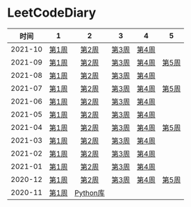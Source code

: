 <!--
 * @Description: 
 * @Autor: Au3C2
 * @Date: 2021-03-28 12:09:22
 * @LastEditors: Au3C2
 * @LastEditTime: 2021-09-05 13:11:47
-->

# LeetCodeDiary


|时间|1|2|3|4|5|
|:-:|:-:|:-:|:-:|:-:|:-:|
|2021-10|[第1周](Note/202110第1周.md)|[第2周](Note/202110第2周.md)|[第3周](Note/202110第3周.md)|[第4周](Note/202110第4周.md)||
|2021-09|[第1周](Note/202109第1周.md)|[第2周](Note/202109第2周.md)|[第3周](Note/202109第3周.md)|[第4周](Note/202109第4周.md)|[第5周](Note/202109第5周.md)|
|2021-08|[第1周](Note/202108第1周.md)|[第2周](Note/202108第2周.md)|[第3周](Note/202108第3周.md)|[第4周](Note/202108第4周.md)||
|2021-07|[第1周](Note/202107第1周.md)|[第2周](Note/202107第2周.md)|[第3周](Note/202107第3周.md)|[第4周](Note/202107第4周.md)|[第5周](Note/202107第5周.md)|
|2021-06|[第1周](Note/202106第1周.md)|[第2周](Note/202106第2周.md)|[第3周](Note/202106第3周.md)|[第4周](Note/202106第4周.md)||
|2021-05|[第1周](Note/202105第1周.md)|[第2周](Note/202105第2周.md)|[第3周](Note/202105第3周.md)|[第4周](Note/202105第4周.md)||
|2021-04|[第1周](Note/202104第1周.md)|[第2周](Note/202104第2周.md)|[第3周](Note/202104第3周.md)|[第4周](Note/202104第4周.md)|[第5周](Note/202104第5周.md)|
|2021-03|[第1周](Note/202103第1周.md)|[第2周](Note/202103第2周.md)|[第3周](Note/202103第3周.md)|[第4周](Note/202103第4周.md)||
|2021-02|[第1周](Note/202102第1周.md)|[第2周](Note/202102第2周.md)|[第3周](Note/202102第3周.md)|[第4周](Note/202102第4周.md)||
|2021-01|[第1周](Note/202101第1周.md)|[第2周](Note/202101第2周.md)|[第3周](Note/202101第3周.md)|[第4周](Note/202101第4周.md)||
|2020-12|[第1周](Note/202012第1周.md)|[第2周](Note/202012第2周.md)|[第3周](Note/202012第3周.md)|[第4周](Note/202012第4周.md)|[第5周](Note/202012第5周.md)|
|2020-11|[第1周](Note/202011第4周.md)|[Python库](Note/python标准库.md)||||
